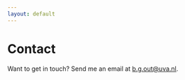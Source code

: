 ```yaml
---
layout: default
---
```


# Contact
Want to get in touch? Send me an email at [b.g.out@uva.nl](mailto:b.g.out@uva.nl).

